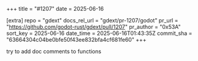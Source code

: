 +++
title = "#1207"
date = 2025-06-16

[extra]
repo = "gdext"
docs_rel_url = "gdext/pr-1207/godot"
pr_url = "https://github.com/godot-rust/gdext/pull/1207"
pr_author = "0x53A"
sort_key = 2025-06-16
date_time = 2025-06-16T01:43:35Z
commit_sha = "63664304c04be0bfe50f43ee832bfa4cf681fe60"
+++

try to add doc comments to functions 
